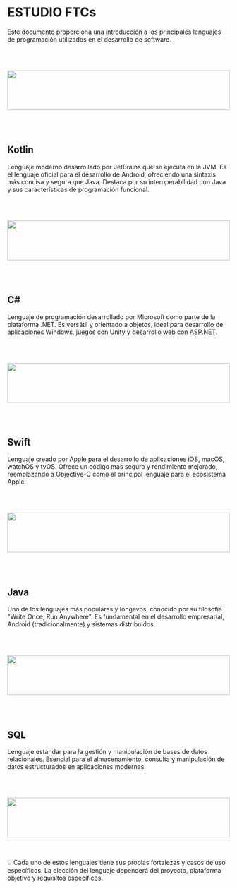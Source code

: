 # ESTUDIO FTCs

Este documento proporciona una introducción a los principales lenguajes de programación utilizados en el desarrollo de software.

<br>
<br>
<p align="center">
<img height="90px" width="100%" src="https://i.pinimg.com/736x/5d/d2/a7/5dd2a728f736891425cd9f1efac416d0.jpg" >
</p>
<br>
<br>

## Kotlin

Lenguaje moderno desarrollado por JetBrains que se ejecuta en la JVM. Es el lenguaje oficial para el desarrollo de Android, ofreciendo una sintaxis más concisa y segura que Java. Destaca por su interoperabilidad con Java y sus características de programación funcional.


<br>
<br>
<p align="center">
<img height="90px" width="100%" src="https://i.pinimg.com/736x/05/dc/1f/05dc1fa81baa07f1ff97a5fcda7945c3.jpg" >
</p>
<br>
<br>

## C#

Lenguaje de programación desarrollado por Microsoft como parte de la plataforma .NET. Es versátil y orientado a objetos, ideal para desarrollo de aplicaciones Windows, juegos con Unity y desarrollo web con [ASP.NET](http://ASP.NET).


<br>
<br>
<p align="center">
<img height="90px" width="100%" src="https://i.pinimg.com/736x/5d/d2/a7/5dd2a728f736891425cd9f1efac416d0.jpg" >
</p>
<br>
<br>


## Swift

Lenguaje creado por Apple para el desarrollo de aplicaciones iOS, macOS, watchOS y tvOS. Ofrece un código más seguro y rendimiento mejorado, reemplazando a Objective-C como el principal lenguaje para el ecosistema Apple.

<br>
<br>
<p align="center">
<img height="90px" width="100%" src="https://i.pinimg.com/736x/55/5d/51/555d51baff246b64b257790d38d58c93.jpg" >
</p>
<br>
<br>


## Java

Uno de los lenguajes más populares y longevos, conocido por su filosofía "Write Once, Run Anywhere". Es fundamental en el desarrollo empresarial, Android (tradicionalmente) y sistemas distribuidos.

<br>
<br>
<p align="center">
<img height="90px" width="100%" src="https://i.pinimg.com/736x/8d/9e/ed/8d9eedc80df0daac74e438661b3b0b8d.jpg" >
</p>
<br>
<br>


## SQL

Lenguaje estándar para la gestión y manipulación de bases de datos relacionales. Esencial para el almacenamiento, consulta y manipulación de datos estructurados en aplicaciones modernas.


<br>
<br>
<p align="center">
<img height="90px" width="100%" src="https://i.pinimg.com/736x/b7/b6/d0/b7b6d08f438e34ad208a2b66d871fc59.jpg" >
</p>
<br>
<br>

<aside>💡 Cada uno de estos lenguajes tiene sus propias fortalezas y casos de uso específicos. La elección del lenguaje dependerá del proyecto, plataforma objetivo y requisitos específicos.</aside>